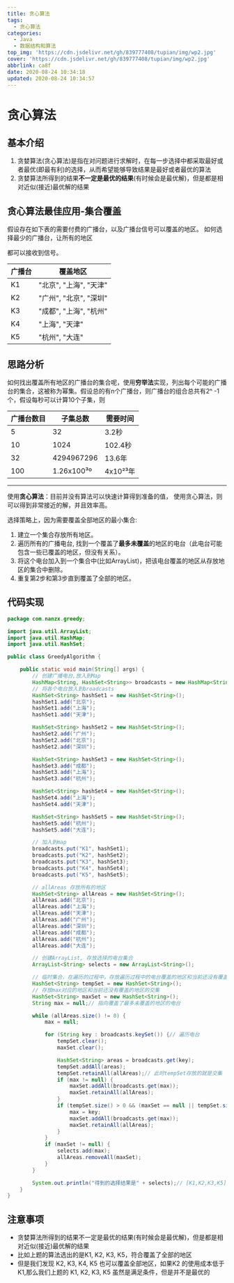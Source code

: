 ```yaml
---
title: 贪心算法
tags:
  - 贪心算法
categories:
  - Java
  - 数据结构和算法
top_img: 'https://cdn.jsdelivr.net/gh/839777408/tupian/img/wp2.jpg'
cover: 'https://cdn.jsdelivr.net/gh/839777408/tupian/img/wp2.jpg'
abbrlink: ca8f
date: 2020-08-24 10:34:18
updated: 2020-08-24 10:34:57
---
```


# 贪心算法

## 基本介绍

1. 贪婪算法(贪心算法)是指在对问题进行求解时，在每一步选择中都采取最好或者最优(即最有利)的选择，从而希望能够导致结果是最好或者最优的算法
2. 贪婪算法所得到的结果**不一定是最优的结果**(有时候会是最优解)，但是都是相对近似(接近)最优解的结果



## 贪心算法最佳应用-集合覆盖

假设存在如下表的需要付费的广播台，以及广播台信号可以覆盖的地区。 如何选择最少的广播台，让所有的地区

都可以接收到信号。

| 广播台 | 覆盖地区               |
| ------ | ---------------------- |
| K1     | "北京", "上海", "天津" |
| K2     | "广州", "北京", "深圳" |
| K3     | "成都", "上海", "杭州" |
| K4     | "上海", "天津"         |
| K5     | "杭州", "大连"         |



## 思路分析

如何找出覆盖所有地区的广播台的集合呢，使用**穷举法**实现，列出每个可能的广播台的集合，这被称为幂集。假设总的有n个广播台，则广播台的组合总共有2ⁿ -1 个，假设每秒可以计算10个子集，则

| 广播台数目 | 子集总数   | 需要时间 |
| ---------- | ---------- | -------- |
| 5          | 32         | 3.2秒    |
| 10         | 1024       | 102.4秒  |
| 32         | 4294967296 | 13.6年   |
| 100        | 1.26x100³º | 4x10²³年 |

---

使用**贪心算法**：目前并没有算法可以快速计算得到准备的值， 使用贪心算法，则可以得到非常接近的解，并且效率高。

选择策略上，因为需要覆盖全部地区的最小集合:

1. 建立一个集合存放所有地区。
2. 遍历所有的广播电台, 找到一个覆盖了**最多未覆盖**的地区的电台（此电台可能包含一些已覆盖的地区，但没有关系）。
3. 将这个电台加入到一个集合中(比如ArrayList)，把该电台覆盖的地区从存放地区的集合中删除。
4. 重复第2步和第3步直到覆盖了全部的地区。



## 代码实现

```java
package com.nanzx.greedy;

import java.util.ArrayList;
import java.util.HashMap;
import java.util.HashSet;

public class GreedyAlgorithm {

	public static void main(String[] args) {
		// 创建广播电台,放入到Map
		HashMap<String, HashSet<String>> broadcasts = new HashMap<String, HashSet<String>>();
		// 将各个电台放入到broadcasts
		HashSet<String> hashSet1 = new HashSet<String>();
		hashSet1.add("北京");
		hashSet1.add("上海");
		hashSet1.add("天津");

		HashSet<String> hashSet2 = new HashSet<String>();
		hashSet2.add("广州");
		hashSet2.add("北京");
		hashSet2.add("深圳");

		HashSet<String> hashSet3 = new HashSet<String>();
		hashSet3.add("成都");
		hashSet3.add("上海");
		hashSet3.add("杭州");

		HashSet<String> hashSet4 = new HashSet<String>();
		hashSet4.add("上海");
		hashSet4.add("天津");

		HashSet<String> hashSet5 = new HashSet<String>();
		hashSet5.add("杭州");
		hashSet5.add("大连");

		// 加入到map
		broadcasts.put("K1", hashSet1);
		broadcasts.put("K2", hashSet2);
		broadcasts.put("K3", hashSet3);
		broadcasts.put("K4", hashSet4);
		broadcasts.put("K5", hashSet5);

		// allAreas 存放所有的地区
		HashSet<String> allAreas = new HashSet<String>();
		allAreas.add("北京");
		allAreas.add("上海");
		allAreas.add("天津");
		allAreas.add("广州");
		allAreas.add("深圳");
		allAreas.add("成都");
		allAreas.add("杭州");
		allAreas.add("大连");

		// 创建ArrayList, 存放选择的电台集合
		ArrayList<String> selects = new ArrayList<String>();

		// 临时集合，在遍历的过程中，存放遍历过程中的电台覆盖的地区和当前还没有覆盖的地区的交集
		HashSet<String> tempSet = new HashSet<String>();
		// 存放max对应的地区和当前还没有覆盖的地区的交集
		HashSet<String> maxSet = new HashSet<String>();
		String max = null;// 指向覆盖了最多未覆盖的地区的电台

		while (allAreas.size() != 0) {
			max = null;

			for (String key : broadcasts.keySet()) {// 遍历电台
				tempSet.clear();
				maxSet.clear();

				HashSet<String> areas = broadcasts.get(key);
				tempSet.addAll(areas);
				tempSet.retainAll(allAreas);// 此时tempSet存放的就是交集
				if (max != null) {
					maxSet.addAll(broadcasts.get(max));
					maxSet.retainAll(allAreas);
				}
				if (tempSet.size() > 0 && (maxSet == null || tempSet.size() > maxSet.size())) {
					max = key;
					maxSet.addAll(broadcasts.get(max));
					maxSet.retainAll(allAreas);
				}
			}
			if (maxSet != null) {
				selects.add(max);
				allAreas.removeAll(maxSet);
			}
		}

		System.out.println("得到的选择结果是" + selects);// [K1,K2,K3,K5]
	}
}
```



## 注意事项

- 贪婪算法所得到的结果不一定是最优的结果(有时候会是最优解)，但是都是相对近似(接近)最优解的结果
- 比如上题的算法选出的是K1, K2, K3, K5，符合覆盖了全部的地区
- 但是我们发现 K2, K3, K4, K5 也可以覆盖全部地区，如果K2 的使用成本低于K1,那么我们上题的 K1, K2, K3, K5 虽然是满足条件，但是并不是最优的

